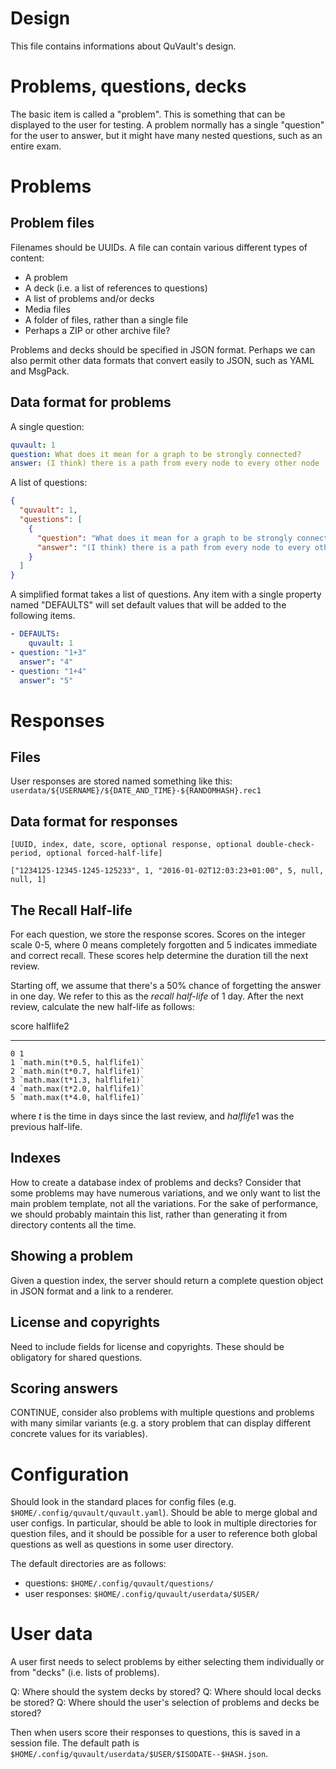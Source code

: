 # Design

This file contains informations about QuVault's design.

# Problems, questions, decks

The basic item is called a "problem".
This is something that can be displayed to the user for testing.
A problem normally has a single "question" for the user to answer,
but it might have many nested questions, such as an entire exam.

# Problems

## Problem files

Filenames should be UUIDs.
A file can contain various different types of content:

- A problem
- A deck (i.e. a list of references to questions)
- A list of problems and/or decks
- Media files
- A folder of files, rather than a single file
- Perhaps a ZIP or other archive file?

Problems and decks should be specified in JSON format.
Perhaps we can also permit other data formats that
convert easily to JSON, such as YAML and MsgPack.

## Data format for problems

A single question:

```yaml
quvault: 1
question: What does it mean for a graph to be strongly connected?
answer: (I think) there is a path from every node to every other node
```

A list of questions:

```json
{
  "quvault": 1,
  "questions": [
    {
      "question": "What does it mean for a graph to be strongly connected?",
      "answer": "(I think) there is a path from every node to every other node"
    }
  ]
}
```

A simplified format takes a list of questions.
Any item with a single property named "DEFAULTS"
will set default values that will be added to the following
items.

```yaml
- DEFAULTS:
    quvault: 1
- question: "1+3"
  answer": "4"
- question: "1+4"
  answer": "5"
```

# Responses

## Files

User responses are stored named something like this:
`userdata/${USERNAME}/${DATE_AND_TIME}-${RANDOMHASH}.rec1`

## Data format for responses

``[UUID, index, date, score, optional response, optional double-check-period, optional forced-half-life]``

```{json}
["1234125-12345-1245-125233", 1, "2016-01-02T12:03:23+01:00", 5, null, null, 1]
```

## The Recall Half-life

For each question, we store the response scores.
Scores on the integer scale 0-5, where 0 means completely forgotten
and 5 indicates immediate and correct recall.
These scores help determine the duration till the next review.

Starting off, we assume that there's a 50% chance of forgetting the answer in one day.
We refer to this as the *recall half-life* of 1 day.
After the next review, calculate the new half-life as follows:

score halflife2
----- ---------
    0 1
    1 `math.min(t*0.5, halflife1)`
    2 `math.min(t*0.7, halflife1)`
    3 `math.max(t*1.3, halflife1)`
    4 `math.max(t*2.0, halflife1)`
    5 `math.max(t*4.0, halflife1)`

where $t$ is the time in days since the last review,
and $halflife1$ was the previous half-life.

## Indexes

How to create a database index of problems and decks?  Consider that some problems may have numerous variations, and we only want to list the main problem template, not all the variations.  For the sake of performance, we should probably maintain this list, rather than generating it from directory contents all the time.

## Showing a problem

Given a question index, the server should return a complete
question object in JSON format and a link to a renderer.

## License and copyrights

Need to include fields for license and copyrights.
These should be obligatory for shared questions.

## Scoring answers

CONTINUE, consider also problems with multiple questions and
problems with many similar variants (e.g. a story problem
that can display different concrete values for its variables).

# Configuration

Should look in the standard places for config files (e.g. `$HOME/.config/quvault/quvault.yaml`).
Should be able to merge global and user configs.  In particular,
should be able to look in multiple directories for question files,
and it should be possible for a user to reference both global questions as
well as questions in some user directory.

The default directories are as follows:

* questions: `$HOME/.config/quvault/questions/`
* user responses: `$HOME/.config/quvault/userdata/$USER/`

# User data

A user first needs to select problems by either selecting them individually or
from "decks" (i.e. lists of problems).

Q: Where should the system decks by stored?
Q: Where should local decks be stored?
Q: Where should the user's selection of problems and decks be stored?

Then when users score their responses to questions, this is saved in a session file.
The default path is `$HOME/.config/quvault/userdata/$USER/$ISODATE--$HASH.json`.
